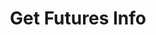 ---
title: Get Futures Info
position_number: 1
type: get
description: /future/market/v1/public/cg/contracts
remark: Content-Type = application/x-www-form-urlencoded
parameters:
    -
        
content_markdown: Note：This method does not require a signature.
left_code_blocks:
  - code_block: "public void getMarketConfig() {\r\n\tString text = HttpUtil.get(URL + \"/data/api/future/market/v1/public/cg/contracts\");\r\n\tSystem.out.println(text);\r\n}"
    title: Java
    language: java
right_code_blocks:
  - code_block: |-
      {
        "error": {
          "code": "",
          "msg": ""
        },
        "msgInfo": "",
        "result": [{
          "id": 123, 
          "ask": "1817.32",                 //Current lowest ask price
          "base_currency": "ETH",           //Symbol/currency code of base pair, eg. BTC
          "base_volume": "13267684284",     //24 hour trading volume
          "bid": "1817.31",                 //Current highest bid price
          "contractSize": 10,               //Futures par value
          "end_timestamp": 253402099200000, //Ending of this derivative product
          "funding_rate": "-0.03",          //Fund rate
          "high": "1828.89",                //24-hour highest trading price
          "index_currency": "USD",          //Underlying currency for index
          "index_name": "ETH-USD",          //Name of the underlying index if any
          "index_price": "1816.61",         //Underlying index price
          "last_price": "1817.31",          //Latest price
          "low": "1778.65",                 //24-hour lowest trading price
          "next_funding_rate": "-0.03",     //Upcoming predicted funding rate
          "next_funding_rate_timestamp":1698681600000,  //Next funding rate time
          "open_interest": "2419347630",    //The open interest in the last 24 hours in contracts
          "product_type": "PERPETUAL",      //Product type
          "start_timestamp": 1651328033000, //Starting of this derivative product (relevant for expirable futures or options)
          "symbol": "eth_usd",
          "target_currency": "USD",         //Symbol/currency code of target pair, eg. ETH
          "target_volume": "73698647.51054371",  //24 hours trading volume
          "ticker_id": "ETH-USD",           //Identifier of a ticker with delimiter to separate base/target, eg. BTC-PERP
          "underlyingType": 1               //Target type, Coin-M,USDT-M
        }],
        "returnCode": 0
      }
    title: Response
    language: json
---